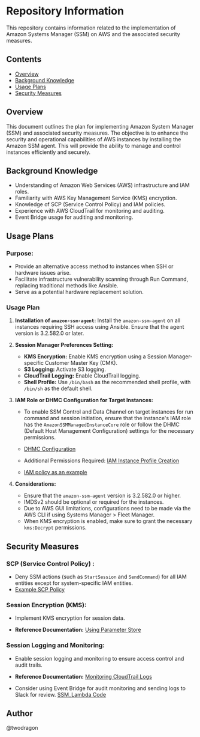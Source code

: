 # Repository Information

This repository contains information related to the implementation of Amazon Systems Manager (SSM) on AWS and the associated security measures.

## Contents

- [Overview](#overview)
- [Background Knowledge](#background-knowledge)
- [Usage Plans](#usage-plans)
- [Security Measures](#security-measures)

## Overview

This document outlines the plan for implementing Amazon System Manager (SSM) and associated security measures. 
The objective is to enhance the security and operational capabilities of AWS instances by installing the Amazon SSM agent. 
This will provide the ability to manage and control instances efficiently and securely.


## Background Knowledge

- Understanding of Amazon Web Services (AWS) infrastructure and IAM roles.
- Familiarity with AWS Key Management Service (KMS) encryption.
- Knowledge of SCP (Service Control Policy) and IAM policies.
- Experience with AWS CloudTrail for monitoring and auditing.
- Event Bridge usage for auditing and monitoring.

## Usage Plans

### Purpose:

- Provide an alternative access method to instances when SSH or hardware issues arise.
- Facilitate infrastructure vulnerability scanning through Run Command, replacing traditional methods like Ansible.
- Serve as a potential hardware replacement solution.

### Usage Plan

1. **Installation of `amazon-ssm-agent`:** Install the `amazon-ssm-agent` on all instances requiring SSH access using Ansible. Ensure that the agent version is 3.2.582.0 or later.

2. **Session Manager Preferences Setting:**

   - **KMS Encryption:** Enable KMS encryption using a Session Manager-specific Customer Master Key (CMK).
   - **S3 Logging:** Activate S3 logging.
   - **CloudTrail Logging:** Enable CloudTrail logging.
   - **Shell Profile:** Use `/bin/bash` as the recommended shell profile, with `/bin/sh` as the default shell.

3. **IAM Role or DHMC Configuration for Target Instances:**

   - To enable SSM Control and Data Channel on target instances for run command and session initiation, ensure that the instance's IAM role has the `AmazonSSMManagedInstanceCore` role or follow the DHMC (Default Host Management Configuration) settings for the necessary permissions.

   - [DHMC Configuration](https://aws.amazon.com/ko/blogs/mt/enable-management-of-your-amazon-ec2-instances-in-aws-systems-manager-using-default-host-management-configuration/)

   - Additional Permissions Required: [IAM Instance Profile Creation](https://docs.aws.amazon.com/systems-manager/latest/userguide/getting-started-create-iam-instance-profile.html#create-iam-instance-profile-ssn-logging)
   -  [IAM policy as an example](https://github.com/Twodragon0/Lambda/blob/7adbfc226d26f3c53b1060d22271cd17efd16f57/SSM/IAM_policy.json)

4. **Considerations:**

   - Ensure that the `amazon-ssm-agent` version is 3.2.582.0 or higher.
   - IMDSv2 should be optional or required for the instances.
   - Due to AWS GUI limitations, configurations need to be made via the AWS CLI if using Systems Manager > Fleet Manager.
   - When KMS encryption is enabled, make sure to grant the necessary `kms:Decrypt` permissions.

## Security Measures

### SCP (Service Control Policy) :

   - Deny SSM actions (such as `StartSession` and `SendCommand`) for all IAM entities except for system-specific IAM entities.
   - [Example SCP Policy](https://github.com/Twodragon0/Lambda/blob/7adbfc226d26f3c53b1060d22271cd17efd16f57/SSM/SCP_Policy.json)

### Session Encryption (KMS):

- Implement KMS encryption for session data.

- **Reference Documentation:** [Using Parameter Store](https://docs.aws.amazon.com/ko_kr/kms/latest/developerguide/services-parameter-store.html)

### Session Logging and Monitoring:

- Enable session logging and monitoring to ensure access control and audit trails.

- **Reference Documentation:** [Monitoring CloudTrail Logs](https://docs.aws.amazon.com/systems-manager/latest/userguide/monitoring-cloudtrail-logs.html)

- Consider using Event Bridge for audit monitoring and sending logs to Slack for review. [SSM_Lambda Code](https://github.com/Twodragon0/Lambda/blob/main/SSM/lambda_function.py)

## Author

@twodragon

